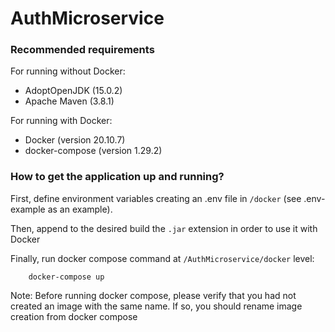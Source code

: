 # AuthMicroservice

### Recommended requirements
For running without Docker:
- AdoptOpenJDK (15.0.2)
- Apache Maven (3.8.1)

For running with Docker:
- Docker (version 20.10.7)
- docker-compose (version 1.29.2)

### How to get the application up and running?
First, define environment variables creating an .env file in `/docker` (see .env-example as an example).

Then, append to the desired build the `.jar` extension in order to use it with Docker

Finally, run docker compose command at `/AuthMicroservice/docker` level:

        docker-compose up

Note: Before running docker compose, please verify that you had not created an image with the same name. If so, you should rename image creation from docker compose